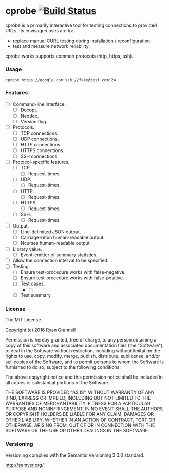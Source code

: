 
# cprobe [![Build Status](https://travis-ci.org/rgrannell1/cprobe.png?branch=master)](https://travis-ci.org/rgrannell1/cprobe)

cprobe is a primarily interactive tool for testing connections to provided URLs. Its envisaged uses are to:

- replace manual CURL testing during installation / reconfiguration.
- test and measure network reliability.

cprobe works supports common protocols (http, https, ssh).





### Usage

```
cprobe https://google.com ssh://fake@test.com:24
```

### Features

- [ ] Command-line interface.
	- [ ] Docopt.
	- [ ] Neodoc.
	- [ ] Version flag.
- [ ] Protocols.
	- [ ] TCP connections.
	- [ ] UDP connections.
	- [ ] HTTP connections.
	- [ ] HTTPS connections.
	- [ ] SSH connections.
- [ ] Protocol-specific features.
	- [ ] TCP.
		- [ ] Request-times.
	- [ ] UDP.
		- [ ] Request-times.
	- [ ] HTTP.
		- [ ] Request-times.
	- [ ] HTTPS.
		- [ ] Request-times.
	- [ ] SSH.
		- [ ] Request-times.
- [ ] Output.
	- [ ] Line-delimited JSON output.
	- [ ] Carriage-retun human-readable output.
	- [ ] Ncurses human-readable output.
- [ ] Library value.
	- [ ] Event-emitter of summary statistics.
- [ ] Allow the connection interval to be specified.
- [ ] Testing.
	- [ ] Ensure test-procedure works with false-negative.
	- [ ] Ensure test-procedure works with false-positive.
	- [ ] Test cases.
		- [ ]
	- [ ] Test summary

### License

The MIT License

Copyright (c) 2016 Ryan Grannell

Permission is hereby granted, free of charge, to any person obtaining a copy of this software and associated documentation files (the "Software"), to deal in the Software without restriction, including without limitation the rights to use, copy, modify, merge, publish, distribute, sublicense, and/or sell copies of the Software, and to permit persons to whom the Software is furnished to do so, subject to the following conditions:

The above copyright notice and this permission notice shall be included in all copies or substantial portions of the Software.

THE SOFTWARE IS PROVIDED "AS IS", WITHOUT WARRANTY OF ANY KIND, EXPRESS OR IMPLIED, INCLUDING BUT NOT LIMITED TO THE WARRANTIES OF MERCHANTABILITY, FITNESS FOR A PARTICULAR PURPOSE AND NONINFRINGEMENT. IN NO EVENT SHALL THE AUTHORS OR COPYRIGHT HOLDERS BE LIABLE FOR ANY CLAIM, DAMAGES OR OTHER LIABILITY, WHETHER IN AN ACTION OF CONTRACT, TORT OR OTHERWISE, ARISING FROM, OUT OF OR IN CONNECTION WITH THE SOFTWARE OR THE USE OR OTHER DEALINGS IN THE SOFTWARE.

### Versioning

Versioning complies with the Semantic Versioning 2.0.0 standard.

http://semver.org/

